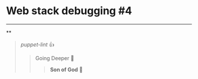 # Web stack debugging #4
***

**
> _puppet-lint_ :+1:
>> Going Deeper :muscle:
>>> __Son of God__ :clap: